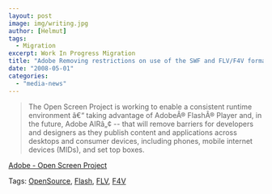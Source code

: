 ```yaml
---
layout: post
image: img/writing.jpg
author: [Helmut]
tags:
  - Migration
excerpt: Work In Progress Migration
title: "Adobe Removing restrictions on use of the SWF and FLV/F4V format via the Open Screen Project."
date: "2008-05-01"
categories: 
  - "media-news"
---
```


> The Open Screen Project is working to enable a consistent runtime environment â€“ taking advantage of AdobeÂ® FlashÂ® Player and, in the future, Adobe AIRâ„¢ -- that will remove barriers for developers and designers as they publish content and applications across desktops and consumer devices, including phones, mobile internet devices (MIDs), and set top boxes.

[Adobe - Open Screen Project](http://www.adobe.com/openscreenproject/)

Tags: [OpenSource](http://technorati.com/tag/OpenSource), [Flash](http://technorati.com/tag/%20Flash), [FLV](http://technorati.com/tag/%20FLV), [F4V](http://technorati.com/tag/%20F4V)
